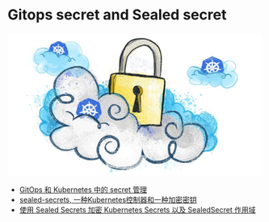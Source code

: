 # **Gitops secret and Sealed secret**

![Alt Image Text](images/0_1.png "Body image")

* [GitOps 和 Kubernetes 中的 secret 管理](gitops-secret.md)
* [sealed-secrets, 一种Kubernetes控制器和一种加密密钥](sealed-secrets.md)
* [使用 Sealed Secrets 加密 Kubernetes Secrets 以及 SealedSecret 作用域](sealed-secrets-adv.md)